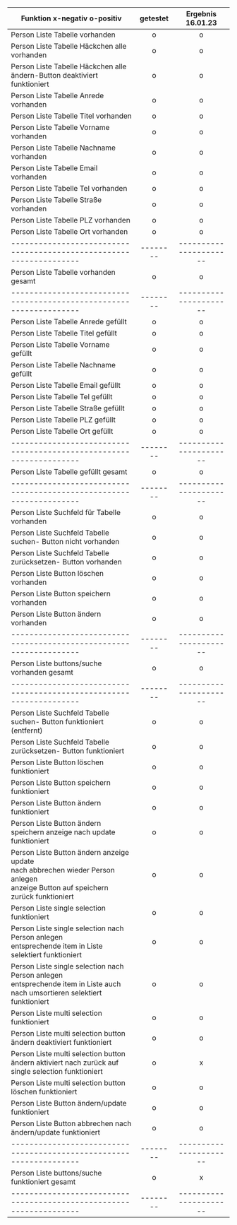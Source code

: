 | Funktion                         x-negativ o-positiv                                                                                      | getestet | Ergebnis <br/>16.01.23 |
|-------------------------------------------------------------------------------------------------------------------------------------------|:--------:|:----------------------:|
| Person Liste Tabelle vorhanden                                                                                                            |    o     |           o            |
| Person Liste Tabelle Häckchen alle vorhanden                                                                                              |    o     |           o            |
| Person Liste Tabelle Häckchen alle ändern-Button deaktiviert funktioniert                                                                 |    o     |           o            |
| Person Liste Tabelle Anrede vorhanden                                                                                                     |    o     |           o            |
| Person Liste Tabelle Titel vorhanden                                                                                                      |    o     |           o            |
| Person Liste Tabelle Vorname vorhanden                                                                                                    |    o     |           o            |
| Person Liste Tabelle Nachname vorhanden                                                                                                   |    o     |           o            |
| Person Liste Tabelle Email vorhanden                                                                                                      |    o     |           o            |
| Person Liste Tabelle Tel vorhanden                                                                                                        |    o     |           o            |
| Person Liste Tabelle Straße vorhanden                                                                                                     |    o     |           o            |
| Person Liste Tabelle PLZ vorhanden                                                                                                        |    o     |           o            |
| Person Liste Tabelle Ort vorhanden                                                                                                        |    o     |           o            |
| -------------------------------------------------------------------                                                                       | -------- | ---------------------- |
| Person Liste Tabelle vorhanden gesamt                                                                                                     |    o     |           o            |
| -------------------------------------------------------------------                                                                       | -------- | ---------------------- |
| Person Liste Tabelle Anrede gefüllt                                                                                                       |    o     |           o            |
| Person Liste Tabelle Titel gefüllt                                                                                                        |    o     |           o            |
| Person Liste Tabelle Vorname gefüllt                                                                                                      |    o     |           o            |
| Person Liste Tabelle Nachname gefüllt                                                                                                     |    o     |           o            |
| Person Liste Tabelle Email gefüllt                                                                                                        |    o     |           o            |
| Person Liste Tabelle Tel gefüllt                                                                                                          |    o     |           o            |
| Person Liste Tabelle Straße gefüllt                                                                                                       |    o     |           o            |
| Person Liste Tabelle PLZ gefüllt                                                                                                          |    o     |           o            |
| Person Liste Tabelle Ort gefüllt                                                                                                          |    o     |           o            |
| -------------------------------------------------------------------                                                                       | -------- | ---------------------- |
| Person Liste Tabelle gefüllt gesamt                                                                                                       |    o     |           o            |
| -------------------------------------------------------------------                                                                       | -------- | ---------------------- |
| Person Liste Suchfeld für Tabelle vorhanden                                                                                               |    o     |           o            |
| Person Liste Suchfeld Tabelle suchen- Button nicht vorhanden                                                                              |    o     |           o            |
| Person Liste Suchfeld Tabelle zurücksetzen- Button vorhanden                                                                              |    o     |           o            |
| Person Liste Button löschen vorhanden                                                                                                     |    o     |           o            |
| Person Liste Button speichern vorhanden                                                                                                   |    o     |           o            |
| Person Liste Button ändern vorhanden                                                                                                      |    o     |           o            |
| -------------------------------------------------------------------                                                                       | -------- | ---------------------- |
| Person Liste buttons/suche vorhanden gesamt                                                                                               |    o     |           o            |
| -------------------------------------------------------------------                                                                       | -------- | ---------------------- |
| Person Liste Suchfeld Tabelle suchen- Button funktioniert  (entfernt)                                                                     |    o     |           o            |
| Person Liste Suchfeld Tabelle zurücksetzen- Button funktioniert                                                                           |    o     |           o            |
| Person Liste Button löschen funktioniert                                                                                                  |    o     |           o            |
| Person Liste Button speichern funktioniert                                                                                                |    o     |           o            |
| Person Liste Button ändern funktioniert                                                                                                   |    o     |           o            |
| Person Liste Button ändern speichern anzeige nach update funktioniert                                                                     |    o     |           o            |
| Person Liste Button ändern anzeige update <br/>nach abbrechen wieder Person anlegen<br/>anzeige Button auf  speichern zurück funktioniert |    o     |           o            |
| Person Liste single selection funktioniert                                                                                                |    o     |           o            |
| Person Liste single selection nach Person anlegen<br/> entsprechende item in Liste selektiert funktioniert                                |    o     |           o            |
| Person Liste single selection nach Person anlegen<br/> entsprechende item in Liste auch nach umsortieren selektiert funktioniert          |    o     |           o            |
| Person Liste multi selection funktioniert                                                                                                 |    o     |           o            |
| Person Liste multi selection button ändern deaktiviert funktioniert                                                                       |    o     |           o            |
| Person Liste multi selection button ändern aktiviert nach zurück auf single selection funktioniert                                        |    o     |           x            |
| Person Liste multi selection button löschen funktioniert                                                                                  |    o     |           o            |
| Person Liste Button ändern/update funktioniert                                                                                            |    o     |           o            |
| Person Liste Button abbrechen nach ändern/update funktioniert                                                                             |    o     |           o            |
| -------------------------------------------------------------------                                                                       | -------- | ---------------------- |
| Person Liste buttons/suche funktioniert gesamt                                                                                            |    o     |           x            |
| -------------------------------------------------------------------                                                                       | -------- | ---------------------- |

